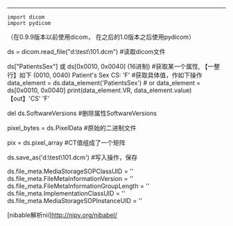 ***
````
import dicom
import pydicom
````
（在0.9.9版本以前使用dicom， 在之后的1.0版本之后使用pydicom）

ds = dicom.read_file("d:\\test\\101.dcm")   #读取dicom文件

ds["PatientsSex"]   或 ds[0x0010, 0x0040] (16进制)   #获取某一个属性, 【一整行】如下
                                   (0010, 0040) Patient's Sex      CS: 'F'
#获取具体值，作如下操作
data_element = ds.data_element('PatientsSex')  # or data_element = ds[0x0010, 0x0040]
print(data_element.VR, data_element.value)
【out】'CS'  'F'

del ds.SoftwareVersions      #删除属性SoftwareVersions

pixel_bytes = ds.PixelData   #原始的二进制文件

pix = ds.pixel_array         #CT值组成了一个矩阵

ds.save_as('d:\\test\\101.dcm')   #写入操作，保存

ds.file_meta.MediaStorageSOPClassUID = ''
ds.file_meta.FileMetaInformationVersion = ''
ds.file_meta.FileMetaInformationGroupLength = ''
ds.file_meta.ImplementationClassUID = ''
ds.file_meta.MediaStorageSOPInstanceUID = ''

[nibable解析nii]http://nipy.org/nibabel/

